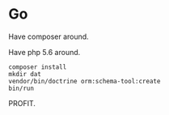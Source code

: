 # Go

Have composer around.

Have php 5.6 around.

```
composer install
mkdir dat
vendor/bin/doctrine orm:schema-tool:create
bin/run
```

PROFIT.

